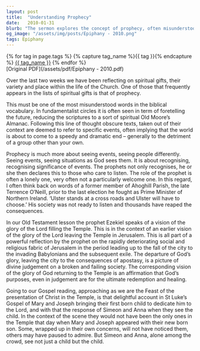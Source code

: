 ```yaml
---
layout: post
title:  "Understanding Prophecy"
date:   2010-01-31
blurb: "The sermon explores the concept of prophecy, often misunderstood as foretelling the future. Instead, it's about seeing events and people as God does, recognizing the significance of events, and declaring it to those who listen. The sermon also reflects on the vision of the glory of the Lord filling the Temple, a symbol of divine judgement and ultimate redemption."
og_image: "/assets/img/posts/Epiphany - 2010.png"
tags: Epiphany
---    
```

<div class="tag-pills">
  {% for tag in page.tags %}
    {% capture tag_name %}{{ tag }}{% endcapture %}
    <a href="{{ site.baseurl }}/tag/{{ tag_name }}" class="tag-pill">{{ tag_name }}</a>
  {% endfor %}
</div>
[Original PDF](/assets/pdf/Epiphany - 2010.pdf)

Over the last two weeks we have been reflecting on spiritual gifts, their variety and place within the life of the Church. One of those that frequently appears in the lists of spiritual gifts is that of prophecy.

This must be one of the most misunderstood words in the biblical vocabulary. In fundamentalist circles it is often seen in term of foretelling the future, reducing the scriptures to a sort of spiritual Old Moore’s Almanac. Following this line of thought obscure texts, taken out of their context are deemed to refer to specific events, often implying that the world is about to come to a speedy and dramatic end – generally to the detriment of a group other than your own.

Prophecy is much more about seeing events, seeing people differently. Seeing events, seeing situations as God sees them. It is about recognising, recognising significance of events. The prophets not only recognises, he or she then declares this to those who care to listen. The role of the prophet is often a lonely one, very often not a particularly welcome one. In this regard, I often think back on words of a former member of Ahoghill Parish, the late Terrence O’Neill, prior to the last election he fought as Prime Minister of Northern Ireland. ‘Ulster stands at a cross roads and Ulster will have to choose.’ His society was not ready to listen and thousands have reaped the consequences.

In our Old Testament lesson the prophet Ezekiel speaks of a vision of the glory of the Lord filling the Temple. This is in the context of an earlier vision of the glory of the Lord leaving the Temple in Jerusalem. This is all part of a powerful reflection by the prophet on the rapidly deteriorating social and religious fabric of Jerusalem in the period leading up to the fall of the city to the invading Babylonians and the subsequent exile. The departure of God’s glory, leaving the city to the consequences of apostasy, is a picture of divine judgement on a broken and failing society. The corresponding vision of the glory of God returning to the Temple is an affirmation that God’s purposes, even in judgement are for the ultimate redemption and healing.

Going to our Gospel reading, approaching as we are the Feast of the presentation of Christ in the Temple, is that delightful account in St Luke’s Gospel of Mary and Joseph bringing their first born child to dedicate him to the Lord, and with that the response of Simeon and Anna when they see the child. In the context of the scene they would not have been the only ones in the Temple that day when Mary and Joseph appeared with their new born son. Some, wrapped up in their own concerns, will not have noticed them, others may have paused to admire. But Simeon and Anna, alone among the crowd, see not just a child but the child.

